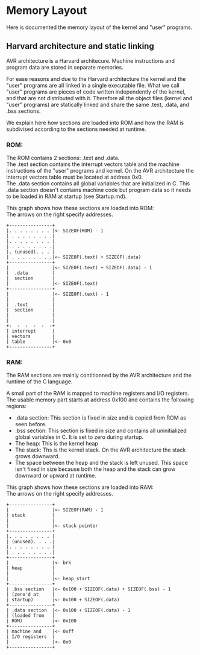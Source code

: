 Memory Layout
=============

Here is documented the memory layout of the kernel and "user" programs.


Harvard architecture and static linking
---------------------------------------

AVR architecture is a Harvard architecure. Machine instructions and program
data are stored in separate memories.

For ease reasons and due to the Harvard architecture the kernel and the "user"
programs are all linked in a single executable file. What we call "user"
programs are pieces of code written independently of the kernel, and that are
not distributed with it.
Therefore all the object files (kernel and "user" programs) are statically
linked and share the same .text, .data, and .bss sections.

We explain here how sections are loaded into ROM and how the RAM is subdivised
according to the sections needed at runtime.


### ROM:

The ROM contains 2 sections: .text and .data.  
The .text section contains the interrupt vectors table and the machine
instructions of the "user" programs and kernel.
On the AVR architecture the interrupt vectors table must be located at address
0x0.  
The .data section contains all global variables that are initialized in C.
This .data section doesn't contains machine code but program data so it needs
to be loaded in RAM at startup (see Startup.md).

This graph shows how these sections are loaded into ROM:  
The arrows on the right specify addresses.

    +----------------+
    |. . . . . . . . |<- SIZEOF(ROM) - 1
    | . . . . . . . .|
    |. . . . . . . . |
    | . . . . . . . .|
    |. (unused). . . |
    | . . . . . . . .|<- SIZEOF(.text) + SIZEOF(.data)
    +----------------+
    |                |<- SIZEOF(.text) + SIZEOF(.data) - 1
    |  .data         |
    |  section       |
    |                |<- SIZEOF(.text)
    +----------------+
    |                |<- SIZEOF(.text) - 1
    |                |
    |  .text         |
    |  section       |
    |                |
    |                |
    +-  -  -  -  -  -+
    | interrupt      |
    | vectors        |
    | table          |<- 0x0 
    +----------------+ 


### RAM:

The RAM sections are mainly contitionned by the AVR architecture and the
runtime of the C language.

A small part of the RAM is mapped to machine registers and I/O registers.
The usable memory part starts at address 0x100 and contains the following
regions:
* .data section: This section is fixed in size and is copied from ROM as seen
  before.
* .bss section: This section is fixed in size and contains all uninitialized
  global variables in C. It is set to zero during startup.
* The heap: This is the kernel heap
* The stack: Ths is the kernel stack. On the AVR architecture the stack grows
  downward.
* The space between the heap and the stack is left unused. This space isn't
  fixed in size because both the heap and the stack can grow downward or
  upward at runtime.

This graph shows how these sections are loaded into RAM:  
The arrows on the right specify addresses.

    +----------------+
    |                |<- SIZEOF(RAM) - 1
    | stack          |
    |                |
    |                |<- stack pointer
    +----------------+
    |. . . . . . . . |
    | (unused). . . .|
    |. . . . . . . . |
    | . . . . . . . .|
    +----------------+
    |                |<- brk
    | heap           |
    |                |
    |                |<- heap_start
    +----------------+ 
    | .bss section   |<- 0x100 + SIZEOF(.data) + SIZEOF(.bss) - 1
    | (zero'd at     |
    | startup)       |<- 0x100 + SIZEOF(.data)
    +----------------+
    | .data section  |<- 0x100 + SIZEOF(.data) - 1
    | (loaded from   |
    | ROM)           |<- 0x100
    +----------------+
    | machine and    |<- 0xff
    | I/O registers  |
    |                |<- 0x0
    +----------------+